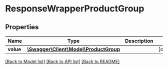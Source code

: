 # ResponseWrapperProductGroup

## Properties
Name | Type | Description | Notes
------------ | ------------- | ------------- | -------------
**value** | [**\Swagger\Client\Model\ProductGroup**](ProductGroup.md) |  | [optional] 

[[Back to Model list]](../../README.md#documentation-for-models) [[Back to API list]](../../README.md#documentation-for-api-endpoints) [[Back to README]](../../README.md)

